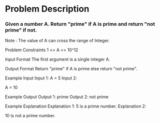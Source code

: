 # Problem Description

### Given a number A. Return "prime" if A is prime and return "not prime" if not.

Note :
The value of A can cross the range of Integer.

Problem Constraints
1 <= A <= 10^12

Input Format
The first argument is a single integer A.

Output Format
Return "prime" if A is prime else return "not prime".

Example Input
Input 1:
A = 5
Input 2:

A = 10

Example Output
Output 1:
prime
Output 2:
not prime

Example Explanation
Explanation 1:
5 is a prime number.
Explanation 2:

10 is not a prime number.
